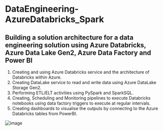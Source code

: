 # DataEngineering-AzureDatabricks_Spark

## Building a solution architecture for a data engineering solution using Azure Databricks, Azure Data Lake Gen2, Azure Data Factory and Power BI

1. Creating and using Azure Databricks service and the architecture of Databricks within Azure.
2. Creating DataLake service to read and write data using Azure DataLake Storage Gen2.
3. Performing ETL/ELT activities using PySpark and SparkSQL.
4. Creating, Scheduling and Monitoring pipelines to execute Databricks notebooks using data factory triggers to execute at regular intervals.
5. Creating dashboards to visualise the outputs by connecting to the Azure Databricks tables from PowerBI.

![image](https://user-images.githubusercontent.com/62457161/127596498-a71978fc-f3f3-411f-87f3-543b7c589062.png)
